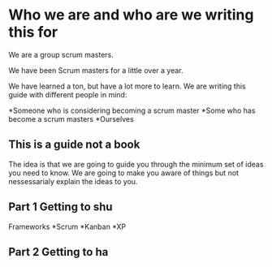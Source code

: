 Who we are and who are we writing this for
==========================================
We are a group scrum masters.

We have been Scrum masters for a little over a year. 

We have learned a ton, but have a lot more to learn. We are writing this guide with different people in mind:

*Someone who is considering becoming a scrum master
*Some who has become a scrum masters
*Ourselves

This is a guide not a book
--------------------------
The idea is that we are going to guide you through the minimum set of ideas you need to know. We are going to make you aware of things but not nessessarialy explain the ideas to you. 

Part 1 Getting to shu
---------------------
Frameworks
*Scrum
*Kanban
*XP



Part 2 Getting to ha
--------------------
